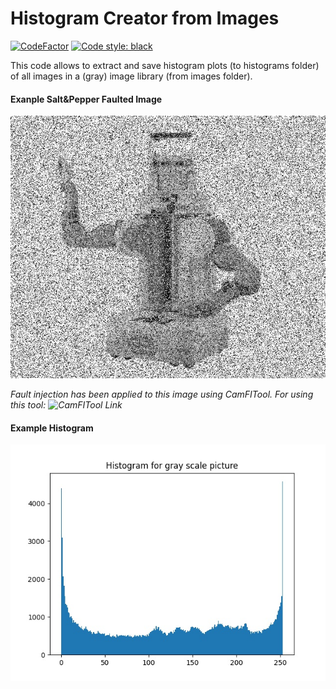 # Histogram Creator from Images
[![CodeFactor](https://www.codefactor.io/repository/github/akerdogmus/ake_python_toolkit/badge)](https://www.codefactor.io/repository/github/akerdogmus/ake_python_toolkit)
[![Code style: black](https://img.shields.io/badge/code%20style-black-000000.svg)](https://github.com/psf/black)

This code allows to extract and save histogram plots (to histograms folder) of all images in a (gray) image library (from images folder).

#### Exanple Salt&Pepper Faulted Image
![Example Images](https://github.com/Akerdogmus/histogram_creator_from_images/blob/main/images/saltpepper.bmp)

*Fault injection has been applied to this image using CamFITool. For using this tool: ![CamFITool Link](https://github.com/Akerdogmus/camfitool)*

#### Example Histogram
![Example Histogram](https://github.com/Akerdogmus/histogram_creator_from_images/blob/main/histograms/new_saltpepper_hist.jpg)

